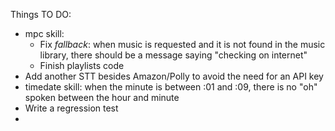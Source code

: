 Things TO DO:

- mpc skill:
    - Fix *fallback*: when music is requested and it is not found in the music library, there should be a message saying "checking on internet"
    - Finish playlists code
- Add another STT besides Amazon/Polly to avoid the need for an API key
- timedate skill: when the minute is between :01 and :09, there is no "oh" spoken between the hour and minute
- Write a regression test
- 
